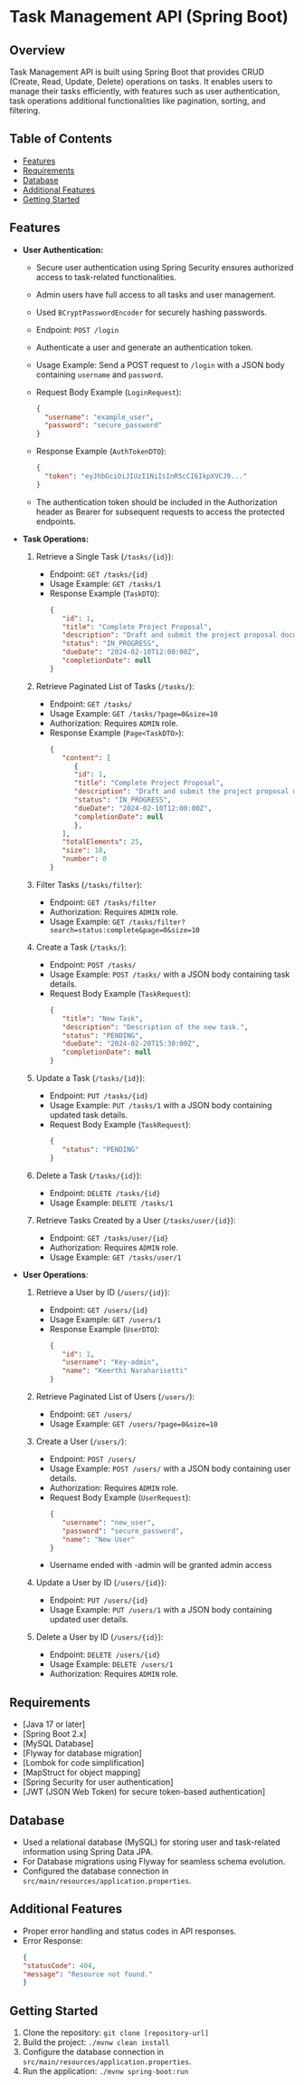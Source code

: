 # Task Management API (Spring Boot)

## Overview

Task Management API is built using Spring Boot that provides CRUD (Create, Read, Update, Delete) operations on tasks. It enables users to manage their tasks efficiently, with features such as user authentication, task operations additional functionalities like pagination, sorting, and filtering.

## Table of Contents

- [Features](#features)
- [Requirements](#requirements)
- [Database](#database)
- [Additional Features](#additional-features)
- [Getting Started](#getting-started)

## Features

- **User Authentication:**
  - Secure user authentication using Spring Security ensures authorized access to task-related functionalities.
  - Admin users have full access to all tasks and user management.
  - Used `BCryptPasswordEncoder` for securely hashing passwords.
   - Endpoint: `POST /login`
   - Authenticate a user and generate an authentication token.
   - Usage Example: Send a POST request to `/login` with a JSON body containing `username` and `password`.
   - Request Body Example (`LoginRequest`):
     ```json
     {
       "username": "example_user",
       "password": "secure_password"
     }
     ```
   - Response Example (`AuthTokenDTO`):
     ```json
     {
       "token": "eyJhbGciOiJIUzI1NiIsInR5cCI6IkpXVCJ9..."
     }
     ```
   
   - The authentication token should be included in the Authorization header as Bearer for subsequent requests to access the protected endpoints.


- **Task Operations:**
   1. Retrieve a Single Task (`/tasks/{id}`):
      - Endpoint: `GET /tasks/{id}`
      - Usage Example: `GET /tasks/1`
      - Response Example (`TaskDTO`):
         ```json
         {
            "id": 1,
            "title": "Complete Project Proposal",
            "description": "Draft and submit the project proposal document.",
            "status": "IN_PROGRESS",
            "dueDate": "2024-02-10T12:00:00Z",
            "completionDate": null
         }
         ```

   2. Retrieve Paginated List of Tasks (`/tasks/`):
      - Endpoint: `GET /tasks/`
      - Usage Example: `GET /tasks/?page=0&size=10`
      - Authorization: Requires `ADMIN` role.
      - Response Example (`Page<TaskDTO>`):
         ```json
         {
            "content": [
               {
               "id": 1,
               "title": "Complete Project Proposal",
               "description": "Draft and submit the project proposal document.",
               "status": "IN_PROGRESS",
               "dueDate": "2024-02-10T12:00:00Z",
               "completionDate": null
               },
            ],
            "totalElements": 25,
            "size": 10,
            "number": 0
         }
         ```

   3. Filter Tasks (`/tasks/filter`):
      - Endpoint: `GET /tasks/filter`
      - Authorization: Requires `ADMIN` role.
      - Usage Example: `GET /tasks/filter?search=status:complete&page=0&size=10`

   4. Create a Task (`/tasks/`):
      - Endpoint: `POST /tasks/`
      - Usage Example: `POST /tasks/` with a JSON body containing task details.
      - Request Body Example (`TaskRequest`):
         ```json
         {
            "title": "New Task",
            "description": "Description of the new task.",
            "status": "PENDING",
            "dueDate": "2024-02-20T15:30:00Z",
            "completionDate": null
         }
         ```

   5. Update a Task (`/tasks/{id}`):
      - Endpoint: `PUT /tasks/{id}`
      - Usage Example: `PUT /tasks/1` with a JSON body containing updated task details.
      - Request Body Example (`TaskRequest`):
         ```json
         {
            "status": "PENDING"
         }
         ```

   6. Delete a Task (`/tasks/{id}`):
      - Endpoint: `DELETE /tasks/{id}`
      - Usage Example: `DELETE /tasks/1`

   7. Retrieve Tasks Created by a User (`/tasks/user/{id}`):
      - Endpoint: `GET /tasks/user/{id}`
      - Authorization: Requires `ADMIN` role.
      - Usage Example: `GET /tasks/user/1`

- **User Operations**:

   1. Retrieve a User by ID (`/users/{id}`):
      - Endpoint: `GET /users/{id}`
      - Usage Example: `GET /users/1`
      - Response Example (`UserDTO`):
         ```json
         {
            "id": 1,
            "username": "Key-admin",
            "name": "Keerthi Naraharisetti"
         }
         ```

   2. Retrieve Paginated List of Users (`/users/`):
      - Endpoint: `GET /users/`
      - Usage Example: `GET /users/?page=0&size=10`

   3. Create a User (`/users/`):
      - Endpoint: `POST /users/`
      - Usage Example: `POST /users/` with a JSON body containing user details.
      - Authorization: Requires `ADMIN` role.
      - Request Body Example (`UserRequest`):
         ```json
         {
            "username": "new_user",
            "password": "secure_password",
            "name": "New User"
         }
         ```
      - Username ended with -admin will be granted admin access

   4. Update a User by ID (`/users/{id}`):
      - Endpoint: `PUT /users/{id}`
      - Usage Example: `PUT /users/1` with a JSON body containing updated user details.

   5. Delete a User by ID (`/users/{id}`):
      - Endpoint: `DELETE /users/{id}`
      - Usage Example: `DELETE /users/1`
      - Authorization: Requires `ADMIN` role.

## Requirements

- [Java 17 or later]
- [Spring Boot 2.x]
- [MySQL Database]
- [Flyway for database migration]
- [Lombok for code simplification]
- [MapStruct for object mapping]
- [Spring Security for user authentication]
- [JWT (JSON Web Token) for secure token-based authentication]

## Database
  - Used a relational database (MySQL) for storing user and task-related information using Spring Data JPA.
  - For Database migrations using Flyway for seamless schema evolution.
  - Configured the database connection in `src/main/resources/application.properties`.


## Additional Features
  - Proper error handling and status codes in API responses.
  - Error Response:
      ```json
      {
      "statusCode": 404,
      "message": "Resource not found."
      }
      ```

## Getting Started

1. Clone the repository: `git clone [repository-url]`
2. Build the project: `./mvnw clean install`
3. Configure the database connection in `src/main/resources/application.properties`.
4. Run the application: `./mvnw spring-boot:run`
